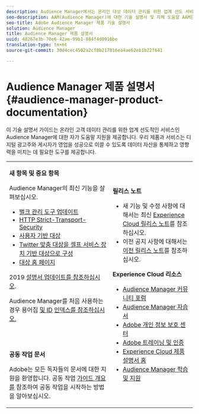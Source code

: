 ```yaml
---
description: Audience Manager에서는 온라인 대상 데이터 관리를 위한 업계 선도 서비스를 제공합니다. 우리 제품과 서비스는 디지털 광고주와 게시자가 영업을 성공으로 이끌 수 있도록 데이터 자산을 통제하고 영향력을 미치는 데 필요한 도구를 제공합니다.
seo-description: AAM(Audience Manager)에 대한 기술 설명서 및 자체 도움말 AAM은 온라인 고객 데이터 관리를 위한 업계 선도적인 서비스를 제공하고 디지털 광고주와 출판업체는 데이터 자산을 제어하고 활용하여 성공적인 세일즈 활동을 도모하는 데 필요한 툴을 제공합니다.
seo-title: Adobe Audience Manager 제품 기술 설명서
solution: Audience Manager
title: Audience Manager 제품 설명서
uuid: 48267e3b-70e6-42ae-99b1-884f4d0916be
translation-type: tm+mt
source-git-commit: 30d4cec4502a2cf8b217816ea4ae62eb1b22f641

---
```



# Audience Manager 제품 설명서 {#audience-manager-product-documentation}

이 기술 설명서 가이드는 온라인 고객 데이터 관리를 위한 업계 선도적인 서비스인 Audience Manager에 대한 자가 도움말 지원을 제공합니다. 우리 제품과 서비스는 디지털 광고주와 게시자가 영업을 성공으로 이끌 수 있도록 데이터 자산을 통제하고 영향력을 미치는 데 필요한 도구를 제공합니다.

<table id="table_5E612F746A704FE095B809A013EE977F" class="simpletable"> 
 <tbody> 
  <tr> 
   <td colname="col1"> <p> <b>새 항목 및 중요 항목</b> </p> <p>Audience Manager의 최신 기능을 살펴보십시오.</p> <p> 
     <ul id="ul_47C012F6AB3E4B73BA357027F4D15369">
    <li><a href="reference/bulk-management-tools/bulk-management-intro.md">벌크 관리 도구 업데이트</a></li>
     <li><a href="https://docs.adobe.com/content/help/en/audience-manager/user-guide/overview/data-security-and-privacy/data-security.html#hsts">HTTP Strict-Transport-Security</a></li>
     <li><a href="features/destinations/people-based-destinations-overview.md">사용자 기반 대상</a> </li>
     <li><a href="features/destinations/twitter-tailored-audiences.md">Twitter 맞춤 대상을 셀프 서비스 장치 기반 대상으로 구성</a> </li>
     <li><a href="features/destinations/destinations-home.md">대상 홈 페이지</a> </li>
     </ul> </p> <p>2019 <a href="docs-updates/docs-2019.md"> 설명서 업데이트를 참조하십시오</a>. </p> 
     <p>Audience Manager를 처음 사용하는 경우 용어집 <a href="reference/aam-glossary.md"> 및 ID</a> <a href= "reference/ids-in-aam.md">인덱스를 참조하십시오.</a></p>
     <br> 
     <p> <b>공동 작업 문서</b> </p>
     <p>Adobe는 모든 독자들의 문서에 대한 지원을 환영합니다. 공동 작업 <a href="https://docs.adobe.com/content/help/en/contributor/contributor-guide/introduction.html">가이드 개요를</a> 참조하여 공동 작업을 시작하는 방법을 알아보십시오.</p>
    </td>
   <td colname="col2"> <p> <b>릴리스 노트</b> </p> <p> 
     <ul id="ul_713F3E9DF0F84FE5981AC63D05948864"> 
      <li id="li_09C1CD15823E4AD7856CE40BE848E03F">새 기능 및 수정 사항에 대해서는 최신 <a href="https://marketing.adobe.com/resources/help/en_US/whatsnew/" format="https" scope="external">Experience Cloud 릴리스 노트</a>를 참조하십시오. </li> 
      <li id="li_EA594E939ED14D7780178DEA8E1AED64">이전 공지 사항에 대해서는 <a href="https://marketing.adobe.com/resources/help/en_US/whatsnew/?f=c_legacy_releases.html" format="https" scope="external">이전 릴리스 노트</a>를 참조하십시오. </li> 
     </ul> </p> <p> <b>Experience Cloud 리소스</b> </p> <p> 
     <ul id="ul_E30EC96BDC624B5591F0470D430B7F41"> 
      <li id="li_F3A5CCFAE0F247CEB41A03CA8E03106B"><a href="https://forums.adobe.com/community/experience-cloud/analytics-cloud/audience-manager" format="https" scope="external"> Audience Manager 커뮤니티 포럼</a> </li>
      <li><a href="https://docs.adobe.com/content/help/en/audience-manager-learn/tutorials/overview.html" format="http" scope="external"> Audience Manager 자습서</a> </li> 
      <li id="li_1737D63307024F26B1F967621613A5AC"><a href="https://www.adobe.com/privacy.html" format="http" scope="external"> Adobe 개인 정보 보호 센터</a> </li>  
      <li id="li_1938F7044F544481A6CC0F45CC22B80A"> <a href="https://helpx.adobe.com/learning.html?promoid=KAUDK" scope="external" format="http"> Adobe 트레이닝 및 인증</a> </li> 
      <li id="li_C71459E0D1464C05B8B9387C43541F17"> <a href="https://marketing.adobe.com/resources/help/en_US/home/index.html" scope="external" format="https">Experience Cloud 제품 설명서 홈</a> </li> 
      <li id="li_0DB1997FEB87484EBC07E03FD40AA39F"><a href="https://helpx.adobe.com/support/audience-manager.html" format="https" scope="external"> Audience Manager 학습 및 지원</a> </li> 
     </ul> </p> </td>
  </tr> 
 </tbody> 
</table>


<!--

| | |
|-|-|
|**New and Featured Items** <br>&nbsp; Hover over each title to read a brief description. <br>&nbsp; <ul><li>Instant Cross-Device Suppression</li><li>Audience Optimization for Publishers</li><li>Import DFP Data Files Into Audience Manager</li><li>General Data Protection Regulation (GDPR)</li><li>TLS 1.0 Deprecation</li> <li>DCS API Methods</li></ul> <br>&nbsp;See also, 2019 Documentation Updates.|**Release Notes** <ul><li>See the latest Experience Cloud Release Notes for new features and fixes.</li> <li>See the  previous release notes for older announcements. </li> <br>&nbsp;**Experience Cloud Resources** <ul><li>Audience Manager Community Forums</li> <li>Adobe Privacy Center</li> <li>Adobe Training and Tutorials</li> <li>Product Documentation Home </li> <li>Audience Manager Learn & Support</li></ul>|

-->
